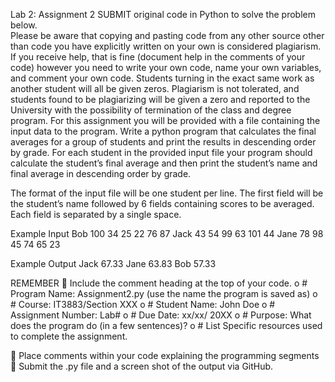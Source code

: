 Lab 2: 
Assignment 2
SUBMIT original code in Python to solve the problem below.  
Please be aware that copying and pasting code from any other source other than code you have explicitly written on your own is considered plagiarism.  If you receive help, that is fine (document help in the comments of your code) however you need to write your own code, name your own variables, and comment your own code. Students turning in the exact same work as another student will all be given zeros. Plagiarism is not tolerated, and students found to be plagiarizing will be given a zero and reported to the University with the possibility of termination of the class and degree program.
For this assignment you will be provided with a file containing the input data to the program. Write a python program that calculates the final averages for a group of students and print the results in descending order by grade. For each student in the provided input file your program should calculate the student’s final average and then print the student’s name and final average in descending order by grade. 

The format of the input file will be one student per line. The first field will be the student’s name followed by 6 fields containing scores to be averaged. Each field is separated by a single space.

Example Input
	Bob 100 34 25 22 76 87
Jack 43 54 99 63 101 44
Jane 78 98 45 74 65 23

Example Output
	Jack 67.33
	Jane 63.83
Bob 57.33

REMEMBER 
	Include the comment heading at the top of your code.
o	# Program Name: Assignment2.py (use the name the program is saved as)
o	# Course: IT3883/Section XXX
o	# Student Name: John Doe
o	# Assignment Number: Lab#
o	# Due Date: xx/xx/ 20XX
o	# Purpose: What does the program do (in a few sentences)?
o	# List Specific resources used to complete the assignment.

	Place comments within your code explaining the programming segments
	Submit the .py file and a screen shot of the output via GitHub.
